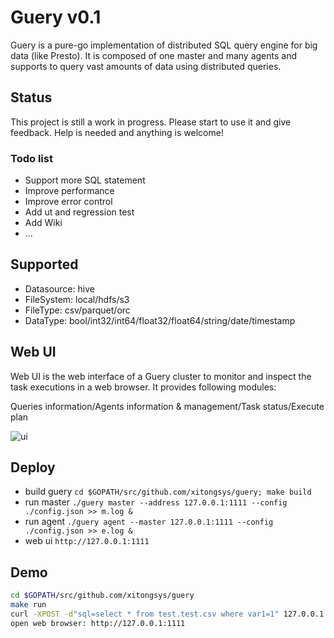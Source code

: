 # Guery v0.1
Guery is a pure-go implementation of distributed SQL query engine for big data (like Presto). It is composed of one master and many agents and supports to query vast amounts of data using distributed queries.

## Status
This project is still a work in progress. Please start to use it and give feedback. Help is needed and anything is welcome!
### Todo list
* Support more SQL statement
* Improve performance
* Improve error control
* Add ut and regression test
* Add Wiki
* ...

## Supported
* Datasource: hive
* FileSystem: local/hdfs/s3
* FileType: csv/parquet/orc
* DataType: bool/int32/int64/float32/float64/string/date/timestamp

## Web UI
Web UI is the web interface of a Guery cluster to monitor and inspect the task executions in a web browser.
It provides following modules:

Queries information/Agents information & management/Task status/Execute plan

![ui](https://github.com/xitongsys/guery/blob/master/doc/images/ui.png)

## Deploy
* build guery `cd $GOPATH/src/github.com/xitongsys/guery; make build`
* run master `./guery master --address 127.0.0.1:1111 --config ./config.json >> m.log &`
* run agent `./guery agent --master 127.0.0.1:1111 --config ./config.json >> e.log &`
* web ui `http://127.0.0.1:1111`



## Demo
```sh
cd $GOPATH/src/github.com/xitongsys/guery
make run
curl -XPOST -d"sql=select * from test.test.csv where var1=1" 127.0.0.1:1111/query
open web browser: http://127.0.0.1:1111
```






